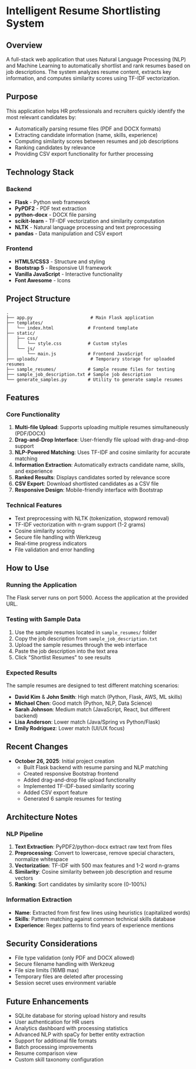 # Intelligent Resume Shortlisting System

## Overview
A full-stack web application that uses Natural Language Processing (NLP) and Machine Learning to automatically shortlist and rank resumes based on job descriptions. The system analyzes resume content, extracts key information, and computes similarity scores using TF-IDF vectorization.

## Purpose
This application helps HR professionals and recruiters quickly identify the most relevant candidates by:
- Automatically parsing resume files (PDF and DOCX formats)
- Extracting candidate information (name, skills, experience)
- Computing similarity scores between resumes and job descriptions
- Ranking candidates by relevance
- Providing CSV export functionality for further processing

## Technology Stack

### Backend
- **Flask** - Python web framework
- **PyPDF2** - PDF text extraction
- **python-docx** - DOCX file parsing
- **scikit-learn** - TF-IDF vectorization and similarity computation
- **NLTK** - Natural language processing and text preprocessing
- **pandas** - Data manipulation and CSV export

### Frontend
- **HTML5/CSS3** - Structure and styling
- **Bootstrap 5** - Responsive UI framework
- **Vanilla JavaScript** - Interactive functionality
- **Font Awesome** - Icons

## Project Structure
```
.
├── app.py                      # Main Flask application
├── templates/
│   └── index.html             # Frontend template
├── static/
│   ├── css/
│   │   └── style.css          # Custom styles
│   └── js/
│       └── main.js            # Frontend JavaScript
├── uploads/                    # Temporary storage for uploaded resumes
├── sample_resumes/            # Sample resume files for testing
├── sample_job_description.txt # Sample job description
└── generate_samples.py        # Utility to generate sample resumes
```

## Features

### Core Functionality
1. **Multi-file Upload**: Supports uploading multiple resumes simultaneously (PDF/DOCX)
2. **Drag-and-Drop Interface**: User-friendly file upload with drag-and-drop support
3. **NLP-Powered Matching**: Uses TF-IDF and cosine similarity for accurate matching
4. **Information Extraction**: Automatically extracts candidate name, skills, and experience
5. **Ranked Results**: Displays candidates sorted by relevance score
6. **CSV Export**: Download shortlisted candidates as a CSV file
7. **Responsive Design**: Mobile-friendly interface with Bootstrap

### Technical Features
- Text preprocessing with NLTK (tokenization, stopword removal)
- TF-IDF vectorization with n-gram support (1-2 grams)
- Cosine similarity scoring
- Secure file handling with Werkzeug
- Real-time progress indicators
- File validation and error handling

## How to Use

### Running the Application
The Flask server runs on port 5000. Access the application at the provided URL.

### Testing with Sample Data
1. Use the sample resumes located in `sample_resumes/` folder
2. Copy the job description from `sample_job_description.txt`
3. Upload the sample resumes through the web interface
4. Paste the job description into the text area
5. Click "Shortlist Resumes" to see results

### Expected Results
The sample resumes are designed to test different matching scenarios:
- **David Kim** & **John Smith**: High match (Python, Flask, AWS, ML skills)
- **Michael Chen**: Good match (Python, NLP, Data Science)
- **Sarah Johnson**: Medium match (JavaScript, React, but different backend)
- **Lisa Anderson**: Lower match (Java/Spring vs Python/Flask)
- **Emily Rodriguez**: Lower match (UI/UX focus)

## Recent Changes
- **October 26, 2025**: Initial project creation
  - Built Flask backend with resume parsing and NLP matching
  - Created responsive Bootstrap frontend
  - Added drag-and-drop file upload functionality
  - Implemented TF-IDF-based similarity scoring
  - Added CSV export feature
  - Generated 6 sample resumes for testing

## Architecture Notes

### NLP Pipeline
1. **Text Extraction**: PyPDF2/python-docx extract raw text from files
2. **Preprocessing**: Convert to lowercase, remove special characters, normalize whitespace
3. **Vectorization**: TF-IDF with 500 max features and 1-2 word n-grams
4. **Similarity**: Cosine similarity between job description and resume vectors
5. **Ranking**: Sort candidates by similarity score (0-100%)

### Information Extraction
- **Name**: Extracted from first few lines using heuristics (capitalized words)
- **Skills**: Pattern matching against common technical skills database
- **Experience**: Regex patterns to find years of experience mentions

## Security Considerations
- File type validation (only PDF and DOCX allowed)
- Secure filename handling with Werkzeug
- File size limits (16MB max)
- Temporary files are deleted after processing
- Session secret uses environment variable

## Future Enhancements
- SQLite database for storing upload history and results
- User authentication for HR users
- Analytics dashboard with processing statistics
- Advanced NLP with spaCy for better entity extraction
- Support for additional file formats
- Batch processing improvements
- Resume comparison view
- Custom skill taxonomy configuration
